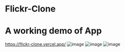 # Flickr-Clone
# A working demo of App
https://flickr-clone.vercel.app/
![image](https://user-images.githubusercontent.com/118421213/204218646-899a3b50-87d6-41a7-8440-a3c81d31085c.png)
![image](https://user-images.githubusercontent.com/118421213/204219207-ac81fed2-8b2f-4074-abc1-0f557163f7b0.png)
![image](https://user-images.githubusercontent.com/118421213/204219006-77549bcd-e8f0-4e1f-b485-37d83ca35817.png)
